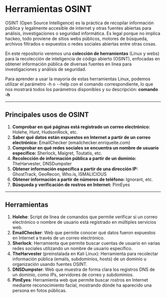 # Herramientas OSINT
OSINT (Open Source Intelligence) es la práctica de recopilar información pública y legalmente accesible de internet y otras fuentes abiertas para análisis, investigaciones o seguridad informática. Es legal porque no implica hackeo, todo proviene de sitios webs públicos, motores de búsqueda, archivos filtrados o expuestos o redes sociales abiertas entre otras cosas.

En este repositorio veremos una **colección de herramientas** (Linux y webs) para la recolección de inteligencia de código abierto (OSINT), enfocadas en obtener información pública de diversas fuentes en línea para investigaciones y análisis de seguridad. 

Para aprender a usar la mayoría de estas herramientas Linux, podemos utilizar el parámetro -h o --help con el comando correspondiente, lo que nos mostrará todos los parámetros disponibles y su descripción: 
**comando -h**


---

## Principales usos de OSINT

1. **Comprobar en qué páginas está registrado un correo electrónico:** Holehe, Hunt, HudsonRock, etc.  
2. **Saber qué datos están expuestos en Internet a partir de un correo electrónico:** EmailChecker (emailchecker.enriqueite.com)  
3. **Comprobar en qué redes sociales se encuentra un nombre de usuario específico:** Sherlock, Maigret, Toutatis, etc.  
4. **Recolección de información pública a partir de un dominio:** TheHarvester, DNSDumpster  
5. **Obtener información específica a partir de una dirección IP:** GhostTrack, GeoRecon, Who.is, ISMALICIOUS  
6. **Obtener información a partir de números de teléfono:** Ignorant, etc.  
7. **Búsqueda y verificación de rostros en Internet:** PimEyes  

---

## Herramientas

1. **Holehe**: Script de línea de comandos que permite verificar si un correo electrónico o nombre de usuario está registrado en múltiples servicios web.  
2. **EmailChecker**: Web que permite conocer qué datos fueron expuestos en Internet a través de un correo electrónico.  
3. **Sherlock**: Herramienta que permite buscar cuentas de usuario en varias redes sociales utilizando un nombre de usuario específico.  
4. **TheHarvester** (preinstalada en Kali Linux): Herramienta para recolectar información pública (emails, subdominios, hosts) de un dominio u organización usando fuentes OSINT.  
5. **DNSDumpster**: Web que muestra de forma clara los registros DNS de un dominio, como IPs, servidores de correo y subdominios.  
6. **PimEyes**: Herramienta web que permite buscar rostros en Internet mediante reconocimiento facial, mostrando dónde ha aparecido una persona en fotos públicas.  

